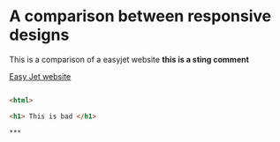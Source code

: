# A comparison between responsive designs
This is a comparison of a easyjet website **this is a sting comment**

[Easy Jet website](http://www.easyjet.com/en)

```html

<html>

<h1> This is bad </h1>

***
